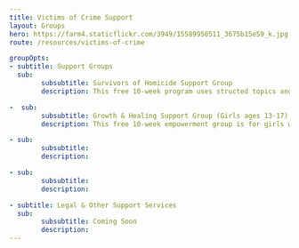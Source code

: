 ```yaml
---
title: Victims of Crime Support
layout: Groups
hero: https://farm4.staticflickr.com/3949/15589950511_3675b15e59_k.jpg
route: /resources/victims-of-crime

groupOpts:
- subtitle: Support Groups
  sub:
        subsubtitle: Survivors of Homicide Support Group
        description: This free 10-week program uses structed topics and guest speaker to provide support for those facing the loss of a loved one due to homicide. This group usually meets 7 p.m.-9 p.m. on Wednesdays at our Resource and Crisis Center, building 32 East in the Oakland County Service Center complex lcated at 1200 N. Telegraph Rd., Pontiac, MI 48341. This is a closed group after the second session, so prior registration helps ensure cohesiveness. To register or learn more, call 1.248.456.8150.

-  sub:
        subsubtitle: Growth & Healing Support Group (Girls ages 13-17)
        description: This free 10-week empowerment group is for girls who have experienced sexual abuse, date rape, or incest. This group usually meets on Mondays. To register or learn more, call 1.248.456.8150.

- sub:
        subsubtitle:
        description: 

- sub:
        subsubtitle:
        description:

- subtitle: Legal & Other Support Services
  sub:
        subsubtitle: Coming Soon
        description: 
---
```

